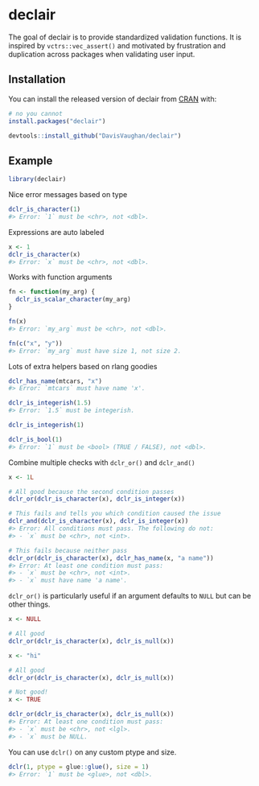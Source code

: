 
<!-- README.md is generated from README.Rmd. Please edit that file -->

# declair

<!-- badges: start -->

<!-- badges: end -->

The goal of declair is to provide standardized validation functions. It
is inspired by `vctrs::vec_assert()` and motivated by frustration and
duplication across packages when validating user input.

## Installation

You can install the released version of declair from
[CRAN](https://CRAN.R-project.org) with:

``` r
# no you cannot
install.packages("declair")
```

``` r
devtools::install_github("DavisVaughan/declair")
```

## Example

``` r
library(declair)
```

Nice error messages based on type

``` r
dclr_is_character(1)
#> Error: `1` must be <chr>, not <dbl>.
```

Expressions are auto labeled

``` r
x <- 1
dclr_is_character(x)
#> Error: `x` must be <chr>, not <dbl>.
```

Works with function arguments

``` r
fn <- function(my_arg) {
  dclr_is_scalar_character(my_arg)
}

fn(x)
#> Error: `my_arg` must be <chr>, not <dbl>.

fn(c("x", "y"))
#> Error: `my_arg` must have size 1, not size 2.
```

Lots of extra helpers based on rlang goodies

``` r
dclr_has_name(mtcars, "x")
#> Error: `mtcars` must have name 'x'.
```

``` r
dclr_is_integerish(1.5)
#> Error: `1.5` must be integerish.

dclr_is_integerish(1)

dclr_is_bool(1)
#> Error: `1` must be <bool> (TRUE / FALSE), not <dbl>.
```

Combine multiple checks with `dclr_or()` and `dclr_and()`

``` r
x <- 1L

# All good because the second condition passes
dclr_or(dclr_is_character(x), dclr_is_integer(x))

# This fails and tells you which condition caused the issue
dclr_and(dclr_is_character(x), dclr_is_integer(x))
#> Error: All conditions must pass. The following do not:
#> - `x` must be <chr>, not <int>.

# This fails because neither pass
dclr_or(dclr_is_character(x), dclr_has_name(x, "a name"))
#> Error: At least one condition must pass:
#> - `x` must be <chr>, not <int>.
#> - `x` must have name 'a name'.
```

`dclr_or()` is particularly useful if an argument defaults to `NULL` but
can be other things.

``` r
x <- NULL

# All good
dclr_or(dclr_is_character(x), dclr_is_null(x))

x <- "hi"

# All good
dclr_or(dclr_is_character(x), dclr_is_null(x))

# Not good!
x <- TRUE

dclr_or(dclr_is_character(x), dclr_is_null(x))
#> Error: At least one condition must pass:
#> - `x` must be <chr>, not <lgl>.
#> - `x` must be NULL.
```

You can use `dclr()` on any custom ptype and size.

``` r
dclr(1, ptype = glue::glue(), size = 1)
#> Error: `1` must be <glue>, not <dbl>.
```
